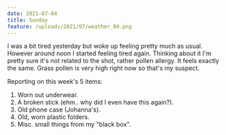 ```yaml
---
date: 2021-07-04
title: Sunday
feature: /uploads/2021/07/weather_04.png
---
```


I was a bit tired yesterday but woke up feeling pretty much as usual. However around noon I started feeling tired again. Thinking about it I'm pretty sure it's not related to the shot, rather pollen allergy. It feels exactly the same. Grass pollen is very high right now so that's my suspect.

Reporting on this week's 5 items:

1. Worn out underwear.
2. A broken stick (ehm.. why did I even have this again?).
3. Old phone case (Johanna's).
4. Old, worn plastic folders.
5. Misc. small things from my "black box".
